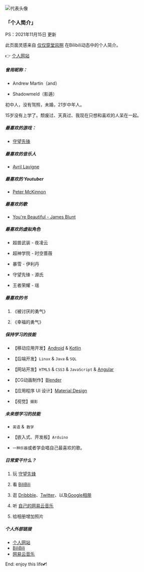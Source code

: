 ![代表头像](/assets/markdown/images/icon_shadowmeld.png "Shadowmeld")

### 「个人简介」

PS：2021年11月15日 更新

此页面灵感来自 [仅仅穿堂风啊](https://space.bilibili.com/4255540/dynamic) 在Bilibili动态中的个人简介。

👉 [个人网站](https://shadowmeld.dev/)

##### 曾用昵称：

- Andrew Martin（and）

- Shadowmeld（影遁）

初中人，没有驾照，未婚，21岁中年人。

15岁没有上学了。颓废过、天真过、我现在只想和喜欢的人呆在一起。

##### 最喜欢的游戏：

- [守望先锋](https://ow.blizzard.cn/home)

##### 最喜欢的音乐人

- [Avril Lavigne](https://music.163.com/#/artist?id=46490)

##### 最喜欢的 Youtuber

- [Peter McKinnon](https://www.petermckinnon.com/)

##### 最喜欢的歌

- [You're Beautiful - James Blunt](https://music.163.com/song?id=431853388&userid=280851189)

##### 最喜欢的虚拟角色

- 超兽武装 - 夜凌云

- 超神学院 - 时空蔷薇

- 暴雪 - 伊利丹

- 守望先锋 - 源氏

- 王者荣耀 - 瑶

##### 最喜欢的书

1.  《被讨厌的勇气》

2.  《幸福的勇气》

##### 保持学习的技能

- 【移动应用开发】[Android](https://www.android.com/) & [Kotlin](https://www.kotlincn.net/)

- 【后端开发】`Linux` & `Java` & `SQL`

- 【网站开发】`HTML5` & `CSS3` & `JavaScript` & [Angular](https://angular.cn/)

- 【CG动画制作】[Blender](https://blender.org/)

- 【应用程序 UI 设计】[Material Design](https://material.io/)

- 【视觉】`摄影`

##### 未来想学习的技能

- `英语` &` 数学`

- 【嵌入式、开发板】`Arduino`

- `一种乐器`或者学会唱自己最喜欢的歌。

##### 日常爱干什么？

1. 玩 [守望先锋](https://ow.blizzard.cn/home)

2. 看 [BiliBili](https://www.bilibili.com/)

3. 逛 [Dribbble](https://dribbble.com/)、[Twitter](https://twitter.com/)、以及[Google相册](https://photos.google.com/)

4. 听 [自己的网易云音乐](https://music.163.com/#/user/home?id=280851189)

5. 给相册增加照片

##### 个人外部链接

- [个人网站](https://shadowmeld.dev)
- [BiliBili](https://space.bilibili.com/44458350)
- [网易云音乐](https://music.163.com/#/user/home?id=280851189)

End: enjoy this life💕!
